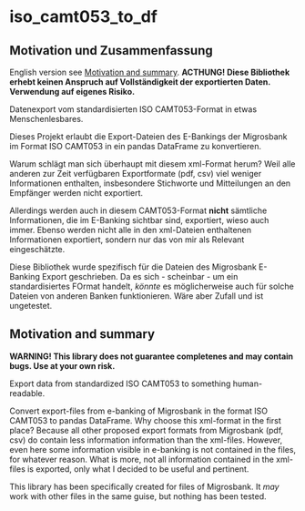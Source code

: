 # iso_camt053_to_df
## Motivation und Zusammenfassung
English version see [Motivation and summary](#motivation-and-summary).
**ACTHUNG! Diese Bibliothek erhebt keinen Anspruch auf Vollständigkeit der
exportierten Daten. Verwendung auf eigenes Risiko.**

Datenexport vom standardisierten ISO CAMT053-Format in etwas Menschenlesbares.

Dieses Projekt erlaubt die Export-Dateien des E-Bankings der Migrosbank im Format 
ISO CAMT053 in ein pandas DataFrame zu konvertieren.

Warum schlägt man sich überhaupt mit diesem xml-Format herum? Weil alle anderen
zur Zeit verfügbaren Exportformate (pdf, csv) viel weniger Informationen enthalten,
insbesondere Stichworte und Mitteilungen an den Empfänger werden nicht exportiert.

Allerdings werden auch in diesem CAMT053-Format **nicht** sämtliche Informationen,
die im E-Banking sichtbar sind, exportiert, wieso auch immer. Ebenso werden nicht
alle in den xml-Dateien enthaltenen Informationen exportiert, sondern nur das
von mir als Relevant eingeschätzte.

Diese Bibliothek wurde spezifisch für die Dateien des Migrosbank E-Banking Export 
geschrieben. Da es sich - scheinbar - um ein standardisiertes FOrmat handelt,
*könnte* es möglicherweise auch für solche Dateien von anderen Banken funktionieren.
Wäre aber Zufall und ist ungetestet.


## Motivation and summary
**WARNING! This library does not guarantee completenes and may contain bugs. Use 
at your own risk.**

 Export data from standardized ISO CAMT053 to something human-readable.
 
 Convert export-files from e-banking of Migrosbank in the format ISO CAMT053
 to pandas DataFrame.
 Why choose this xml-format in the first place? Because all other proposed 
 export formats from Migrosbank (pdf, csv) do contain less information
 information than the xml-files. However, even here some information visible 
 in e-banking is not contained in the files, for whatever reason. What is more, 
 not all information contained in the xml-files is exported, only what I decided
 to be useful and pertinent.
 
 This library has been specifically created for files of Migrosbank. It *may*
 work with other files in the same guise, but nothing has been tested.
